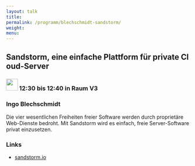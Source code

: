 ```yaml
---
layout: talk
title:
permalink: /programm/blechschmidt-sandstorm/
weight: 
menu:
---
```

## Sandstorm,&nbsp;eine&nbsp;einfache&nbsp;Plattform&nbsp;für&nbsp;private&nbsp;Cloud-Server

### <img height = "32" src="../../images/lightning.svg"> 12:30 bis 12:40 in Raum V3

### Ingo&nbsp;Blechschmidt

Die vier wesentlichen Freiheiten freier Software werden durch proprietäre Web-Dienste bedroht.
Mit Sandstorm wird es einfach, freie Server-Software privat einzusetzen.

### Links

- <a href="https://sandstorm.io" target="_blank">sandstorm.io</a>
